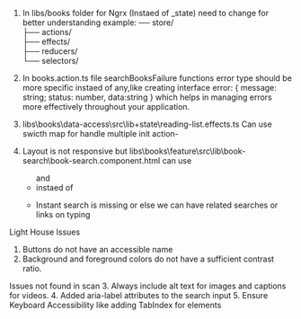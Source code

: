 1. In libs/books folder for Ngrx (Instaed of _state) need to change for better understanding 
example: ── store/          
                ├── actions/    
                ├── effects/    
                ├── reducers/   
                └── selectors/
2. In books.action.ts file 
searchBooksFailure functions error type should be more specific instaed of any,like creating interface error: { message: string; status: number, data:string }
  which helps in managing errors more effectively throughout your application.

3. libs\books\data-access\src\lib\+state\reading-list.effects.ts
  Can use swicth map for handle multiple init action-
4. Layout is not responsive but libs\books\feature\src\lib\book-search\book-search.component.html can use <ul> and <li> instaed of <div>
5. Instant search is missing or else we can have related searches or links on typing

Light House Issues

1. Buttons do not have an accessible name
2. Background and foreground colors do not have a sufficient contrast ratio.

Issues not found in scan
3. Always include alt text for images and captions for videos.
4. Added aria-label attributes to the search input
5. Ensure Keyboard Accessibility like adding TabIndex for elements